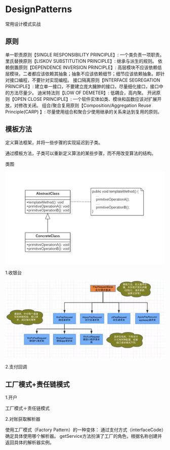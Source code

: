 # DesignPatterns
常用设计模式实战

## 原则

单一职责原则【SINGLE RESPONSIBILITY PRINCIPLE】: 一个类负责一项职责。
里氏替换原则【LISKOV SUBSTITUTION PRINCIPLE】: 继承与派生的规则。
依赖倒置原则【DEPENDENCE INVERSION PRINCIPLE】: 高层模块不应该依赖低层模块，二者都应该依赖其抽象；抽象不应该依赖细节；细节应该依赖抽象。即针对接口编程，不要针对实现编程。
接口隔离原则【INTERFACE SEGREGATION PRINCIPLE】: 建立单一接口，不要建立庞大臃肿的接口，尽量细化接口，接口中的方法尽量少。
迪米特法则【LOW OF DEMETER】: 低耦合，高内聚。
开闭原则【OPEN CLOSE PRINCIPLE】: 一个软件实体如类、模块和函数应该对扩展开放，对修改关闭。
组合/聚合复用原则【Composition/Aggregation Reuse Principle(CARP) 】: 尽量使用组合和聚合少使用继承的关系来达到复用的原则。

## 模板方法
定义算法框架，并将一些步骤的实现延迟到子类。

通过模板方法，子类可以重新定义算法的某些步骤，而不用改变算法的结构。

类图

![img_1.png](img_1.png)

1.收银台

![img.png](img.png)

2.支付回调

## 工厂模式+责任链模式

1.开户

工厂模式＋责任链模式

2.对账获取解析器

使用工厂模式（Factory Pattern）的一种变体：
通过支付方式（interfaceCode）确定具体使用哪个解析器。
getService方法扮演了工厂的角色，根据名称创建并返回具体的解析器实例。

